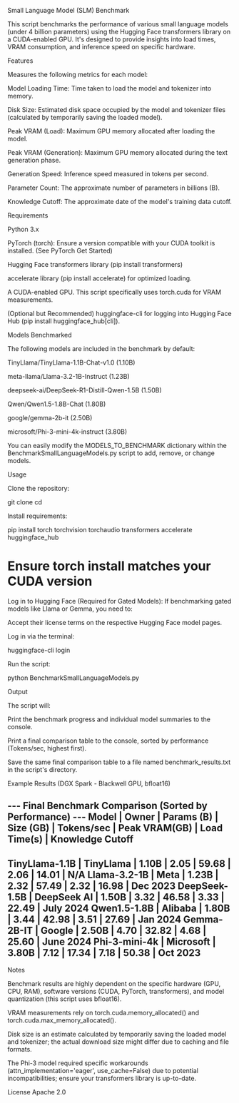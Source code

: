 Small Language Model (SLM) Benchmark

This script benchmarks the performance of various small language models (under 4 billion parameters) using the Hugging Face transformers library on a CUDA-enabled GPU. It's designed to provide insights into load times, VRAM consumption, and inference speed on specific hardware.

Features

Measures the following metrics for each model:

Model Loading Time: Time taken to load the model and tokenizer into memory.

Disk Size: Estimated disk space occupied by the model and tokenizer files (calculated by temporarily saving the loaded model).

Peak VRAM (Load): Maximum GPU memory allocated after loading the model.

Peak VRAM (Generation): Maximum GPU memory allocated during the text generation phase.

Generation Speed: Inference speed measured in tokens per second.

Parameter Count: The approximate number of parameters in billions (B).

Knowledge Cutoff: The approximate date of the model's training data cutoff.

Requirements

Python 3.x

PyTorch (torch): Ensure a version compatible with your CUDA toolkit is installed. (See PyTorch Get Started)

Hugging Face transformers library (pip install transformers)

accelerate library (pip install accelerate) for optimized loading.

A CUDA-enabled GPU. This script specifically uses torch.cuda for VRAM measurements.

(Optional but Recommended) huggingface-cli for logging into Hugging Face Hub (pip install huggingface_hub[cli]).

Models Benchmarked

The following models are included in the benchmark by default:

TinyLlama/TinyLlama-1.1B-Chat-v1.0 (1.10B)

meta-llama/Llama-3.2-1B-Instruct (1.23B)

deepseek-ai/DeepSeek-R1-Distill-Qwen-1.5B (1.50B)

Qwen/Qwen1.5-1.8B-Chat (1.80B)

google/gemma-2b-it (2.50B)

microsoft/Phi-3-mini-4k-instruct (3.80B)

You can easily modify the MODELS_TO_BENCHMARK dictionary within the BenchmarkSmallLanguageModels.py script to add, remove, or change models.

Usage

Clone the repository:

git clone <your-repo-url>
cd <your-repo-directory>


Install requirements:

pip install torch torchvision torchaudio transformers accelerate huggingface_hub
# Ensure torch install matches your CUDA version


Log in to Hugging Face (Required for Gated Models):
If benchmarking gated models like Llama or Gemma, you need to:

Accept their license terms on the respective Hugging Face model pages.

Log in via the terminal:

huggingface-cli login


Run the script:

python BenchmarkSmallLanguageModels.py


Output

The script will:

Print the benchmark progress and individual model summaries to the console.

Print a final comparison table to the console, sorted by performance (Tokens/sec, highest first).

Save the same final comparison table to a file named benchmark_results.txt in the script's directory.

Example Results (DGX Spark - Blackwell GPU, bfloat16)

--- Final Benchmark Comparison (Sorted by Performance) ---
Model              | Owner        | Params (B)  | Size (GB)  | Tokens/sec   | Peak VRAM(GB)   | Load Time(s)   | Knowledge Cutoff
-------------------------------------------------------------------------------------------------------------------------------------
TinyLlama-1.1B     | TinyLlama    | 1.10B       | 2.05       | 59.68        | 2.06            | 14.01          | N/A
Llama-3.2-1B       | Meta         | 1.23B       | 2.32       | 57.49        | 2.32            | 16.98          | Dec 2023
DeepSeek-1.5B      | DeepSeek AI  | 1.50B       | 3.32       | 46.58        | 3.33            | 22.49          | July 2024
Qwen1.5-1.8B       | Alibaba      | 1.80B       | 3.44       | 42.98        | 3.51            | 27.69          | Jan 2024
Gemma-2B-IT        | Google       | 2.50B       | 4.70       | 32.82        | 4.68            | 25.60          | June 2024
Phi-3-mini-4k      | Microsoft    | 3.80B       | 7.12       | 17.34        | 7.18            | 50.38          | Oct 2023
-------------------------------------------------------------------------------------------------------------------------------------


Notes

Benchmark results are highly dependent on the specific hardware (GPU, CPU, RAM), software versions (CUDA, PyTorch, transformers), and model quantization (this script uses bfloat16).

VRAM measurements rely on torch.cuda.memory_allocated() and torch.cuda.max_memory_allocated().

Disk size is an estimate calculated by temporarily saving the loaded model and tokenizer; the actual download size might differ due to caching and file formats.

The Phi-3 model required specific workarounds (attn_implementation='eager', use_cache=False) due to potential incompatibilities; ensure your transformers library is up-to-date.

License Apache 2.0
